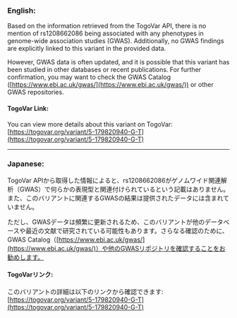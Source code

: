 ### English:
Based on the information retrieved from the TogoVar API, there is no mention of rs1208662086 being associated with any phenotypes in genome-wide association studies (GWAS). Additionally, no GWAS findings are explicitly linked to this variant in the provided data.

However, GWAS data is often updated, and it is possible that this variant has been studied in other databases or recent publications. For further confirmation, you may want to check the GWAS Catalog ([https://www.ebi.ac.uk/gwas/](https://www.ebi.ac.uk/gwas/)) or other GWAS repositories.

#### TogoVar Link:
You can view more details about this variant on TogoVar: [https://togovar.org/variant/5-179820940-G-T](https://togovar.org/variant/5-179820940-G-T)

---

### Japanese:
TogoVar APIから取得した情報によると、rs1208662086がゲノムワイド関連解析（GWAS）で何らかの表現型と関連付けられているという記載はありません。また、このバリアントに関連するGWASの結果は提供されたデータには含まれていません。

ただし、GWASデータは頻繁に更新されるため、このバリアントが他のデータベースや最近の文献で研究されている可能性もあります。さらなる確認のために、GWAS Catalog（[https://www.ebi.ac.uk/gwas/](https://www.ebi.ac.uk/gwas/)）や他のGWASリポジトリを確認することをお勧めします。

#### TogoVarリンク:
このバリアントの詳細は以下のリンクから確認できます: [https://togovar.org/variant/5-179820940-G-T](https://togovar.org/variant/5-179820940-G-T)
